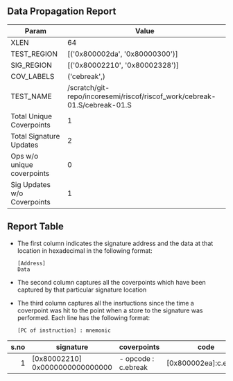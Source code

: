 
## Data Propagation Report

| Param                     | Value    |
|---------------------------|----------|
| XLEN                      | 64      |
| TEST_REGION               | [('0x800002da', '0x80000300')]      |
| SIG_REGION                | [('0x80002210', '0x80002328')]      |
| COV_LABELS                | ('cebreak',)      |
| TEST_NAME                 | /scratch/git-repo/incoresemi/riscof/riscof_work/cebreak-01.S/cebreak-01.S    |
| Total Unique Coverpoints  | 1      |
| Total Signature Updates   | 2      |
| Ops w/o unique coverpoints | 0      |
| Sig Updates w/o Coverpoints | 1    |

## Report Table

- The first column indicates the signature address and the data at that location in hexadecimal in the following format: 
  ```
  [Address]
  Data
  ```

- The second column captures all the coverpoints which have been captured by that particular signature location

- The third column captures all the insrtuctions since the time a coverpoint was
  hit to the point when a store to the signature was performed. Each line has
  the following format:
  ```
  [PC of instruction] : mnemonic
  ```

|s.no|            signature             |      coverpoints       |           code           |
|---:|----------------------------------|------------------------|--------------------------|
|   1|[0x80002210]<br>0x0000000000000000|- opcode : c.ebreak<br> |[0x800002ea]:c.ebreak<br> |

